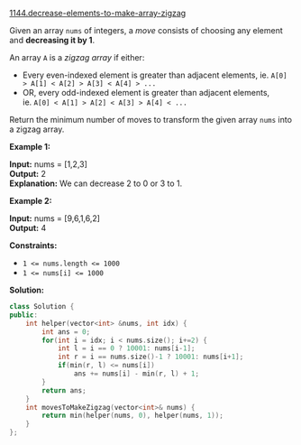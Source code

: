 [1144.decrease-elements-to-make-array-zigzag](https://leetcode.com/problems/decrease-elements-to-make-array-zigzag/)  

Given an array `nums` of integers, a _move_ consists of choosing any element and **decreasing it by 1**.

An array `A` is a _zigzag array_ if either:

*   Every even-indexed element is greater than adjacent elements, ie. `A[0] > A[1] < A[2] > A[3] < A[4] > ...`
*   OR, every odd-indexed element is greater than adjacent elements, ie. `A[0] < A[1] > A[2] < A[3] > A[4] < ...`

Return the minimum number of moves to transform the given array `nums` into a zigzag array.

**Example 1:**

  
**Input:** nums = \[1,2,3\]  
**Output:** 2  
**Explanation:** We can decrease 2 to 0 or 3 to 1.  

**Example 2:**

  
**Input:** nums = \[9,6,1,6,2\]  
**Output:** 4  

**Constraints:**

*   `1 <= nums.length <= 1000`
*   `1 <= nums[i] <= 1000`  



**Solution:**  

```cpp
class Solution {
public:
    int helper(vector<int> &nums, int idx) {
        int ans = 0;
        for(int i = idx; i < nums.size(); i+=2) {
            int l = i == 0 ? 10001: nums[i-1];
            int r = i == nums.size()-1 ? 10001: nums[i+1];
            if(min(r, l) <= nums[i])
                ans += nums[i] - min(r, l) + 1;
        }
        return ans;
    }
    int movesToMakeZigzag(vector<int>& nums) {
        return min(helper(nums, 0), helper(nums, 1));
    }
};
```
      